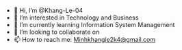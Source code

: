 - 👋 Hi, I’m @Khang-Le-04
- 👀 I’m interested in Technology and Business
- 🌱 I’m currently learning Information System Management
- 💞️ I’m looking to collaborate on 
- 📫 How to reach me: Minhkhangle2k4@gmail.com

<!---
Khang-Le-04/Khang-Le-04 is a ✨ special ✨ repository because its `README.md` (this file) appears on your GitHub profile.
You can click the Preview link to take a look at your changes.
--->
